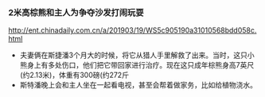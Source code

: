 ### 2米高棕熊和主人为争夺沙发打闹玩耍
http://ent.chinadaily.com.cn/a/201903/19/WS5c905190a31010568bdd058c.html
- 夫妻俩在斯捷潘3个月大的时候，将它从猎人手里解救了出来。当时，这只小熊身上有多处伤口，他们把它带回家进行治疗。现在这只成年棕熊身高7英尺(约2.13米)，体重有300磅(约272斤
- 斯特潘晚上会和主人坐在一起看电视，甚至会帮着做家务，比如给植物浇水。